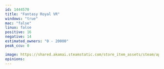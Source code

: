 ```yaml
---
id: 1444570
title: "Fantasy Royal VR"
windows: "true"
mac: "false"
linux: false
positive: 16
negative: 14
estimated_owners: "0 - 20000"
peak_ccu: 0

image: https://shared.akamai.steamstatic.com/store_item_assets/steam/apps/1444570/header.jpg?t=1618810809
opinions:
---
```

